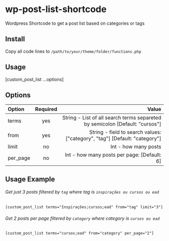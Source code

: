 # wp-post-list-shortcode
Wordpress Shortcode to get a post list based on categories or tags

## Install
Copy all code lines to `/path/to/your/theme/folder/functions.php`

## Usage
[custom_post_list ...options]

## Options

| Option       | Required     | Value     |
| :------------- | :----------: | -----------: |
|  terms | yes   | String - List of all search terms separeted by semicolon  [Default: "cursos"]  |
| from   | yes | String - field to search values: ["category", "tag"]  [Default: "category"]  |
| limit   | no | Int - how many posts   |
| per_page   | no | Int - how many posts per page: [Default: 6]  |

##  Usage Example

###### Get just 3 posts filtered by `tag` where tag is `inspirações ou cursos ou ead`

`[custom_post_list terms="Inspirações;cursos;ead" from="tag"
limit="3"]`

###### Get 2 posts per page filtered by `category` where category is `cursos ou ead`

`[custom_post_list terms="cursos;ead" from="category" per_page="2"]`



